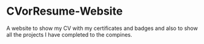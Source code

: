# CVorResume-Website
A website to show my CV with my certificates and badges and also to show all the projects I have completed to the compines.
